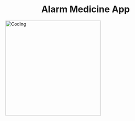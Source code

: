 <h1 align="center">Alarm Medicine App</h1>
<img align="center" alt="Coding" width="300"src="https://github.com/Mostafa-jebriel/Alarm-Medicine/blob/master/assets/image/logot.png" alt="mostafa-jebriel" /> 
